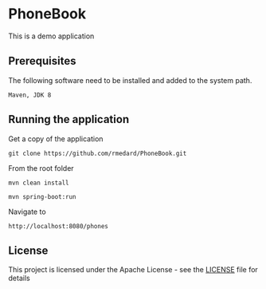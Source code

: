 # PhoneBook

This is a demo application

## Prerequisites
The following software need to be installed and added to the system path.
```
Maven, JDK 8
```

## Running the application

Get a copy of the application
```
git clone https://github.com/rmedard/PhoneBook.git
```

From the root folder

```
mvn clean install
```

```
mvn spring-boot:run
```

Navigate to
```
http://localhost:8080/phones
```

## License
This project is licensed under the Apache License - see the [LICENSE](LICENSE.md) file for details